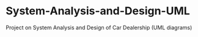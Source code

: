 # System-Analysis-and-Design-UML
Project on System Analysis and Design of Car Dealership (UML diagrams)
